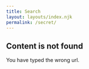 ```yaml
---
title: Search
layout: layouts/index.njk
permalink: /secret/
---
```

<h2>Content is not found</h2>
You have typed the wrong url.<br><br>

<span style="color: transparent;">
YOU HAVE FOUND THE VERY VERY VERY SECRET PAGE!!!!!
</span>